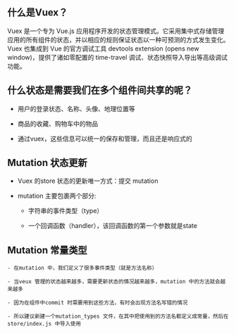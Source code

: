 ## 什么是Vuex？
Vuex 是一个专为 Vue.js 应用程序开发的状态管理模式。它采用集中式存储管理应用的所有组件的状态，并以相应的规则保证状态以一种可预测的方式发生变化。Vuex 也集成到 Vue 的官方调试工具 devtools extension (opens new window)，提供了诸如零配置的 time-travel 调试、状态快照导入导出等高级调试功能。

## 什么状态是需要我们在多个组件间共享的呢？

- 用户的登录状态、名称、头像、地理位置等

- 商品的收藏、购物车中的物品

- 通过vuex，这些信息可以统一的保存和管理，而且还是响应式的

## Mutation 状态更新

- Vuex 的store 状态的更新唯一方式：提交 mutation

- mutation 主要包裹两个部分:

    - 字符串的事件类型（type）

    - 一个回调函数（handler），该回调函数的第一个参数就是state

## Mutation 常量类型

    - 在mutation 中，我们定义了很多事件类型（就是方法名称）

    - 当veux 管理的状态越来越多，需要更新状态的情况越来越多，mutation 中的方法就会越来越多

    - 因为在组件中commit 时需要用到这些方法，有时会出现方法名写错的情况

    - 所以建议新建一个mutation_types 文件，在其中把使用到的方法名都定义成常量，然后在store/index.js 中导入使用
